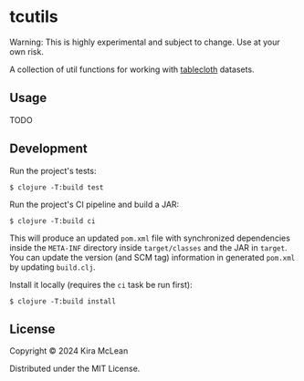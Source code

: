 # tcutils

Warning: This is highly experimental and subject to change. Use at your own risk.

A collection of util functions for working with [tablecloth](https://github.com/scicloj/tablecloth)
 datasets.

## Usage

TODO

## Development

Run the project's tests:

    $ clojure -T:build test

Run the project's CI pipeline and build a JAR:

    $ clojure -T:build ci

This will produce an updated `pom.xml` file with synchronized dependencies inside the `META-INF`
directory inside `target/classes` and the JAR in `target`. You can update the version (and SCM tag)
information in generated `pom.xml` by updating `build.clj`.

Install it locally (requires the `ci` task be run first):

    $ clojure -T:build install

## License

Copyright © 2024 Kira McLean

Distributed under the MIT License.

